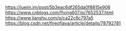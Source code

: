 https://juejin.im/post/5b3eac6df265da0f8815e906
https://www.cnblogs.com/flying607/p/7652537.html
https://www.jianshu.com/p/ca22c6c797a5
https://blog.csdn.net/fireofjava/article/details/78792781